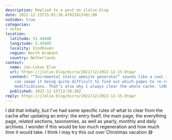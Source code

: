 ```yaml
---
description: Replied to a post on jlelse.blog
date: 2022-12-15T15:01:38.47022413+01:00
noIndex: true
categories:
- notes
location:
  latitude: 51.44448
  longitude: 5.45995
  locality: Eindhoven
  region: North Brabant
  country: Netherlands
context:
  name: Jan-Lukas Else
  url: https://jlelse.blog/micro/2022/12/2022-12-15-btqwr
  content: "“Incremental static website generator” sounds like a cool idea, but I
    can image it being quite difficult to find out which pages to re-render after
    modifications. That’s also why I always clear the whole cache. \U0001F648\U0001F605"
  published: 2022-12-15T13:58:38Z
reply: https://jlelse.blog/micro/2022/12/2022-12-15-btqwr
---
```


I did that initially, but I've had some specific rules of what to clear from the cache after updating an entry: the entry itself, the main page, the everything page, related sections, taxonomies, as well as yearly, monthly and daily archives. I wonder if this would be too much regeneration and how much _time_ it would take. I think I may try this out over Christmas vacation 😅

